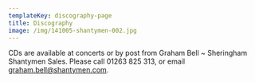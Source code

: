 ```yaml
---
templateKey: discography-page
title: Discography
image: /img/141005-shantymen-002.jpg
---
```


CDs are available at concerts or by post from Graham Bell ~ Sheringham Shantymen Sales. Please call 01263 825 313, or email graham.bell@shantymen.com.
